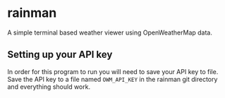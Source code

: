 # rainman

A simple terminal based weather viewer using OpenWeatherMap data.

## Setting up your API key

In order for this program to run you will need to save your API key to file.
Save the API key to a file named `OWM_API_KEY` in the rainman git directory and everything should work.

